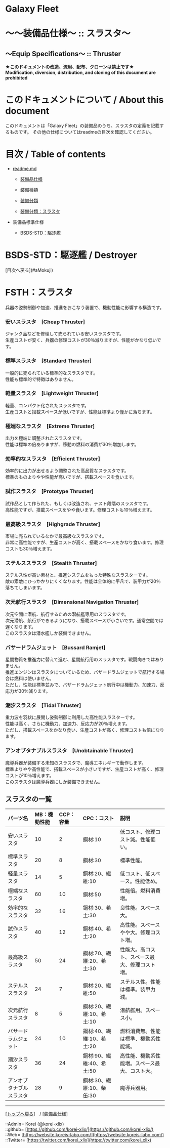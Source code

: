 # Galaxy Fleet
  
<h1>～～装備品仕様～ :: スラスタ～</h1>  
<h2>～Equip Specifications～ :: Thruster</h2>  
  

**★このドキュメントの改造、流用、配布、クローンは禁止です★**  
    **Modification, diversion, distribution, and cloning of this document are prohibited**  
  

<h1 id="aHowto">このドキュメントについて / About this document</h1>  
このドキュメントは「Galaxy Fleet」の装備品のうち、スラスタの定義を記載するものです。  
その他の仕様についてはreadmeの目次を確認してください。  
  





<h1 id="aMokuji">目次 / Table of contents</h1>  

* [readme.md](/readme.md)
  * [装備品仕様](/equip/readme.md)
  * [装備種類](/strategypart/readme.md#aEquipKind)
  * [装備分類](/equip/readme.md#aEquipClass)

  * [装備分類：スラスタ](/equip/readme.md#aThruster)

* 装備品標準仕様
  * [BSDS-STD：駆逐艦](#aDestroyer)
  





<h1 id="aDestroyer">BSDS-STD：駆逐艦 / Destroyer</h1>  
  [目次へ戻る](#aMokuji)  
  







# FSTH：スラスタ <a name="aThruster"></a>
兵器の姿勢制御や加速、推進をおこなう装置で、機動性能に影響する構造です。  

### 安いスラスタ　[Cheap Thruster]
ジャンク品などを修理して売られている安いスラスタです。  
生産コストが安く、兵器の修理コストが30％減りますが、性能がかなり低いです。  


### 標準スラスタ　[Standard Thruster]
一般的に売られている標準的なスラスタです。  
性能も標準的で特徴はありません。  


### 軽量スラスタ　[Lightweight Thruster]
軽量、コンパクト化されたスラスタです。  
生産コストと搭載スペースが低いですが、性能は標準より僅かに落ちます。  


### 極端なスラスタ　[Extreme Thruster]
出力を極端に調整されたスラスタです。  
性能は標準の倍ありますが、移動の燃料の消費が30％増加します。  


### 効率的なスラスタ　[Efficient Thruster]
効率的に出力が出せるよう調整された高品質なスラスタです。  
標準のものよりやや性能が高いですが、搭載スペースを食います。  


### 試作スラスタ　[Prototype Thruster]
試作品として作られた、もしくは改造され、テスト段階のスラスタです。  
高性能ですが、搭載スペースをやや食います。修理コストも10％増えます。  


### 最高級スラスタ　[Highgrade Thruster]
市場に売られているなかで最高級なスラスタです。  
非常に高性能ですが、生産コストが高く、搭載スペースをかなり食います。修理コストも30％増えます。  


### ステルススラスタ　[Stealth Thruster]
ステルス性が高い素材と、推進システムをもった特殊なスラスターです。  
敵の索敵にひっかかりにくくなります。性能は全体的に平凡で、装甲力が20％落ちてしまいます。  


### 次元航行スラスタ　[Dimensional Navigation Thruster]
次元空間に潜航、航行するための潜航艦専用のスラスタです。  
次元潜航、航行ができるようになり、搭載スペースが小さいです。通常空間では遅くなります。  
このスラスタは潜水艦しか装備できません。  


### バサードラムジェット　[Bussard Ramjet]
星間物質を推進力に替えて進む、星間航行用のスラスタです。戦闘向きではありません。  
推進エンジンはスラスタについているため、バザードラムジェットで航行する場合は燃料は使いません。  
ただし、性能は標準並みで、バザードラムジェット航行中は機動力、加速力、反応力が30％減ります。  


### 潮汐スラスタ　[Tidal Thruster]
重力波を羽状に展開し姿勢制御に利用した高性能スラスターです。  
性能は高く、さらに機動力、加速力、反応力が20％増えます。  
ただし、搭載スペースをかなり食い、生産コストが高く、修理コストも倍になります。  


### アンオブタナブルスラスタ　[Unobtainable Thruster]
魔導兵器が装備する未知のスラスタで、魔導エネルギーで動作します。  
標準よりやや高性能で、搭載スペースが小さいですが、生産コストが高く、修理コストが10％増えます。  
このスラスタは魔導兵器にしか装備できません。  



## スラスタの一覧

|パーツ名  |MB：機動性能  |CCP：容量 |CPC：コスト |説明  |
|:--|:--|:--|:--|:--|
|安いスラスタ              |10 | 2 |鋼材:10  |低コスト、修理コスト減。性能低い。  |
|標準スラスタ              |20 | 8 |鋼材:30  |標準性能。  |
|軽量スラスタ              |14 | 5 |鋼材:20、繊維:10  |低コスト、低スペース。性能低め。  |
|極端なスラスタ            |60 |10 |鋼材:50  |性能倍。燃料消費増。  |
|効率的なスラスタ          |32 |16 |鋼材:30、希土:30  |良性能。スペース大。  |
|試作スラスタ              |40 |12 |鋼材:40、希土:20  |高性能。スペースやや大。修理コスト増。  |
|最高級スラスタ            |50 |24 |鋼材:70、繊維:20、希土:30  |性能大。高コスト、スペース最大、修理コスト増。  |
|ステルススラスタ          |24 | 7 |鋼材:20、繊維:50  |ステルス性。性能は標準。装甲力減。  |
|次元航行スラスタ          | 8 | 5 |鋼材:20、繊維:10、希土:10  |潜航艦用。スペース小。  |
|バサードラムジェット      |24 |10 |鋼材:40、繊維:10、希土:20  |燃料消費無。性能は標準、機動系性能減。  |
|潮汐スラスタ              |36 |24 |鋼材:90、繊維:40、希土:50  |高性能、機動系性能増。スペース最大、コスト大。  |
|アンオブタナブルスラスタ  |28 | 9 |鋼材:30、繊維:10、柴缶:30  |魔導兵器用。  |










***
[[トップへ戻る]](/readme.md)　/
[[装備品仕様]](/equip/readme.md)  
  
::Admin= Korei (@korei-xlix)  
::github= [https://github.com/korei-xlix/](https://github.com/korei-xlix/)  
::Web= [https://website.koreis-labo.com/](https://website.koreis-labo.com/)  
::Twitter= [https://twitter.com/korei_xlix](https://twitter.com/korei_xlix)  
